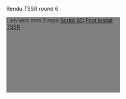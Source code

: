 Rendu TSSR round 6

<div style="background-color: grey; width: 300px; height: 200px;">

Lien vers mes 2 repo
[Script AD](https://github.com/Nadiuxm/TSSR)
[Post install TSSR](https://github.com/Nadiuxm/tssr-linux-debian-post-install)

</div>
